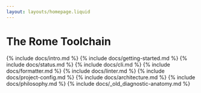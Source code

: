 ```yaml
---
layout: layouts/homepage.liquid
---
```


# The Rome Toolchain

{% include docs/intro.md %}
{% include docs/getting-started.md %}
{% include docs/status.md %}
{% include docs/cli.md %}
{% include docs/formatter.md %}
{% include docs/linter.md %}
{% include docs/project-config.md %}
{% include docs/architecture.md %}
{% include docs/philosophy.md %}
{% include docs/_old_diagnostic-anatomy.md %}
